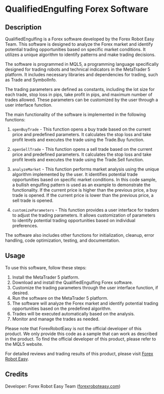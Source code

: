 # QualifiedEngulfing Forex Software

## Description

QualifiedEngulfing is a Forex software developed by the Forex Robot Easy Team. This software is designed to analyze the Forex market and identify potential trading opportunities based on specific market conditions. It utilizes a unique algorithm to identify patterns and make trading decisions.

The software is programmed in MQL5, a programming language specifically designed for trading robots and technical indicators in the MetaTrader 5 platform. It includes necessary libraries and dependencies for trading, such as Trade and SymbolInfo.

The trading parameters are defined as constants, including the lot size for each trade, stop loss in pips, take profit in pips, and maximum number of trades allowed. These parameters can be customized by the user through a user interface function.

The main functionality of the software is implemented in the following functions:

1. `openBuyTrade` - This function opens a buy trade based on the current price and predefined parameters. It calculates the stop loss and take profit levels and executes the trade using the Trade.Buy function.

2. `openSellTrade` - This function opens a sell trade based on the current price and predefined parameters. It calculates the stop loss and take profit levels and executes the trade using the Trade.Sell function.

3. `analyzeMarket` - This function performs market analysis using the unique algorithm implemented by the user. It identifies potential trade opportunities based on specific market conditions. In this code sample, a bullish engulfing pattern is used as an example to demonstrate the functionality. If the current price is higher than the previous price, a buy trade is opened. If the current price is lower than the previous price, a sell trade is opened.

4. `customizeParameters` - This function provides a user interface for traders to adjust the trading parameters. It allows customization of parameters to identify potential trading opportunities based on individual preferences.

The software also includes other functions for initialization, cleanup, error handling, code optimization, testing, and documentation.

## Usage

To use this software, follow these steps:

1. Install the MetaTrader 5 platform.
2. Download and install the QualifiedEngulfing Forex software.
3. Customize the trading parameters through the user interface function, if desired.
4. Run the software on the MetaTrader 5 platform.
5. The software will analyze the Forex market and identify potential trading opportunities based on the predefined algorithm.
6. Trades will be executed automatically based on the analysis.
7. Monitor and manage the trades as needed.

Please note that ForexRobotEasy is not the official developer of this product. We only provide this code as a sample that can work as described in the product. To find the official developer of this product, please refer to the MQL5 website.

For detailed reviews and trading results of this product, please visit [Forex Robot Easy](https://forexroboteasy.com/forex-robot-review/qualifiedengulfing-forex-software-a-comprehensive-review/).

## Credits

Developer: Forex Robot Easy Team ([forexroboteasy.com](https://forexroboteasy.com))
